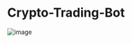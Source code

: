# Crypto-Trading-Bot

![image](https://user-images.githubusercontent.com/82409114/126230163-6c2a4803-bcdf-4925-895a-05f506aad05c.png)

